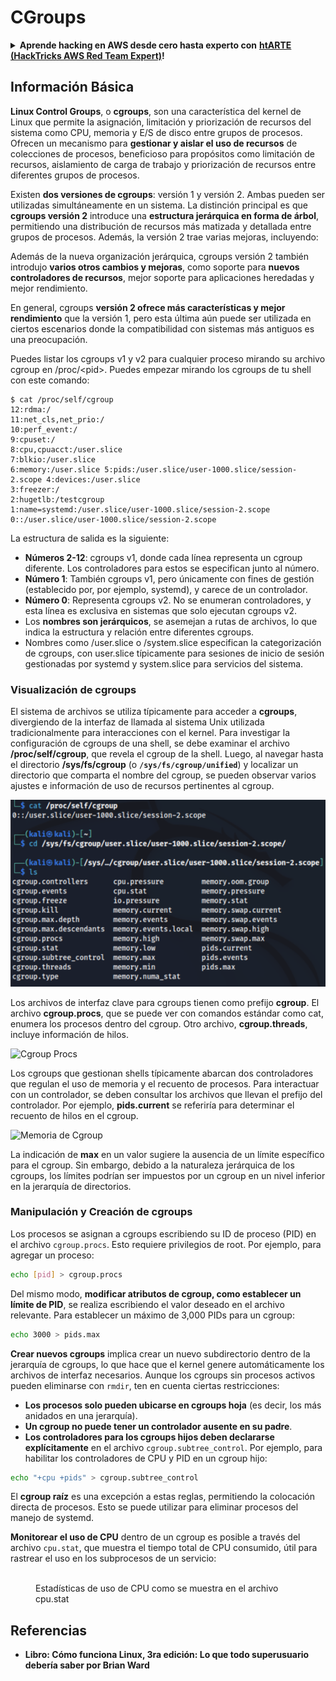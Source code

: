 # CGroups

<details>

<summary><strong>Aprende hacking en AWS desde cero hasta experto con</strong> <a href="https://training.hacktricks.xyz/courses/arte"><strong>htARTE (HackTricks AWS Red Team Expert)</strong></a><strong>!</strong></summary>

Otras formas de apoyar a HackTricks:

* Si quieres ver tu **empresa anunciada en HackTricks** o **descargar HackTricks en PDF** ¡Consulta los [**PLANES DE SUSCRIPCIÓN**](https://github.com/sponsors/carlospolop)!
* Obtén [**merchandising oficial de PEASS & HackTricks**](https://peass.creator-spring.com)
* Descubre [**The PEASS Family**](https://opensea.io/collection/the-peass-family), nuestra colección exclusiva de [**NFTs**](https://opensea.io/collection/the-peass-family)
* **Únete al** 💬 [**grupo de Discord**](https://discord.gg/hRep4RUj7f) o al [**grupo de telegram**](https://t.me/peass) o **sígueme** en **Twitter** 🐦 [**@carlospolopm**](https://twitter.com/carlospolopm)**.**
* **Comparte tus trucos de hacking enviando PRs a los** [**HackTricks**](https://github.com/carlospolop/hacktricks) y [**HackTricks Cloud**](https://github.com/carlospolop/hacktricks-cloud) repositorios de github.

</details>

## Información Básica

**Linux Control Groups**, o **cgroups**, son una característica del kernel de Linux que permite la asignación, limitación y priorización de recursos del sistema como CPU, memoria y E/S de disco entre grupos de procesos. Ofrecen un mecanismo para **gestionar y aislar el uso de recursos** de colecciones de procesos, beneficioso para propósitos como limitación de recursos, aislamiento de carga de trabajo y priorización de recursos entre diferentes grupos de procesos.

Existen **dos versiones de cgroups**: versión 1 y versión 2. Ambas pueden ser utilizadas simultáneamente en un sistema. La distinción principal es que **cgroups versión 2** introduce una **estructura jerárquica en forma de árbol**, permitiendo una distribución de recursos más matizada y detallada entre grupos de procesos. Además, la versión 2 trae varias mejoras, incluyendo:

Además de la nueva organización jerárquica, cgroups versión 2 también introdujo **varios otros cambios y mejoras**, como soporte para **nuevos controladores de recursos**, mejor soporte para aplicaciones heredadas y mejor rendimiento.

En general, cgroups **versión 2 ofrece más características y mejor rendimiento** que la versión 1, pero esta última aún puede ser utilizada en ciertos escenarios donde la compatibilidad con sistemas más antiguos es una preocupación.

Puedes listar los cgroups v1 y v2 para cualquier proceso mirando su archivo cgroup en /proc/\<pid>. Puedes empezar mirando los cgroups de tu shell con este comando:
```shell-session
$ cat /proc/self/cgroup
12:rdma:/
11:net_cls,net_prio:/
10:perf_event:/
9:cpuset:/
8:cpu,cpuacct:/user.slice
7:blkio:/user.slice
6:memory:/user.slice 5:pids:/user.slice/user-1000.slice/session-2.scope 4:devices:/user.slice
3:freezer:/
2:hugetlb:/testcgroup
1:name=systemd:/user.slice/user-1000.slice/session-2.scope
0::/user.slice/user-1000.slice/session-2.scope
```
La estructura de salida es la siguiente:

- **Números 2-12**: cgroups v1, donde cada línea representa un cgroup diferente. Los controladores para estos se especifican junto al número.
- **Número 1**: También cgroups v1, pero únicamente con fines de gestión (establecido por, por ejemplo, systemd), y carece de un controlador.
- **Número 0**: Representa cgroups v2. No se enumeran controladores, y esta línea es exclusiva en sistemas que solo ejecutan cgroups v2.
- Los **nombres son jerárquicos**, se asemejan a rutas de archivos, lo que indica la estructura y relación entre diferentes cgroups.
- Nombres como /user.slice o /system.slice especifican la categorización de cgroups, con user.slice típicamente para sesiones de inicio de sesión gestionadas por systemd y system.slice para servicios del sistema.

### Visualización de cgroups

El sistema de archivos se utiliza típicamente para acceder a **cgroups**, divergiendo de la interfaz de llamada al sistema Unix utilizada tradicionalmente para interacciones con el kernel. Para investigar la configuración de cgroups de una shell, se debe examinar el archivo **/proc/self/cgroup**, que revela el cgroup de la shell. Luego, al navegar hasta el directorio **/sys/fs/cgroup** (o **`/sys/fs/cgroup/unified`**) y localizar un directorio que comparta el nombre del cgroup, se pueden observar varios ajustes e información de uso de recursos pertinentes al cgroup.

![Sistema de archivos de Cgroup](../../../.gitbook/assets/image%20(10)%20(2)%20(2).png)

Los archivos de interfaz clave para cgroups tienen como prefijo **cgroup**. El archivo **cgroup.procs**, que se puede ver con comandos estándar como cat, enumera los procesos dentro del cgroup. Otro archivo, **cgroup.threads**, incluye información de hilos.

![Cgroup Procs](../../../.gitbook/assets/image%20(1)%20(1)%20(5).png)

Los cgroups que gestionan shells típicamente abarcan dos controladores que regulan el uso de memoria y el recuento de procesos. Para interactuar con un controlador, se deben consultar los archivos que llevan el prefijo del controlador. Por ejemplo, **pids.current** se referiría para determinar el recuento de hilos en el cgroup.

![Memoria de Cgroup](../../../.gitbook/assets/image%20(3)%20(5).png)

La indicación de **max** en un valor sugiere la ausencia de un límite específico para el cgroup. Sin embargo, debido a la naturaleza jerárquica de los cgroups, los límites podrían ser impuestos por un cgroup en un nivel inferior en la jerarquía de directorios.


### Manipulación y Creación de cgroups

Los procesos se asignan a cgroups escribiendo su ID de proceso (PID) en el archivo `cgroup.procs`. Esto requiere privilegios de root. Por ejemplo, para agregar un proceso:
```bash
echo [pid] > cgroup.procs
```
Del mismo modo, **modificar atributos de cgroup, como establecer un límite de PID**, se realiza escribiendo el valor deseado en el archivo relevante. Para establecer un máximo de 3,000 PIDs para un cgroup:
```bash
echo 3000 > pids.max
```
**Crear nuevos cgroups** implica crear un nuevo subdirectorio dentro de la jerarquía de cgroups, lo que hace que el kernel genere automáticamente los archivos de interfaz necesarios. Aunque los cgroups sin procesos activos pueden eliminarse con `rmdir`, ten en cuenta ciertas restricciones:

- **Los procesos solo pueden ubicarse en cgroups hoja** (es decir, los más anidados en una jerarquía).
- **Un cgroup no puede tener un controlador ausente en su padre**.
- **Los controladores para los cgroups hijos deben declararse explícitamente** en el archivo `cgroup.subtree_control`. Por ejemplo, para habilitar los controladores de CPU y PID en un cgroup hijo:
```bash
echo "+cpu +pids" > cgroup.subtree_control
```
El **cgroup raíz** es una excepción a estas reglas, permitiendo la colocación directa de procesos. Esto se puede utilizar para eliminar procesos del manejo de systemd.

**Monitorear el uso de CPU** dentro de un cgroup es posible a través del archivo `cpu.stat`, que muestra el tiempo total de CPU consumido, útil para rastrear el uso en los subprocesos de un servicio:

<figure><img src="../../../.gitbook/assets/image (2) (6) (3).png" alt=""><figcaption>Estadísticas de uso de CPU como se muestra en el archivo cpu.stat</figcaption></figure>

## Referencias
* **Libro: Cómo funciona Linux, 3ra edición: Lo que todo superusuario debería saber por Brian Ward**
